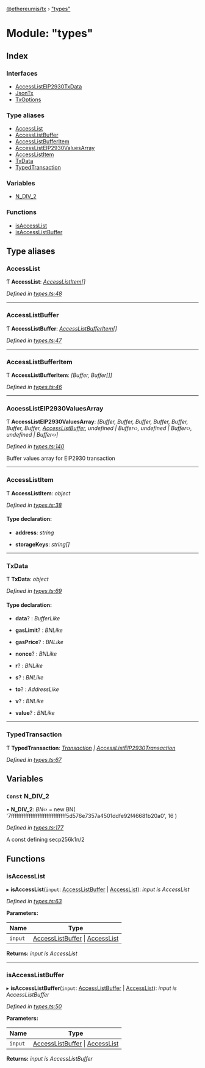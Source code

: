 [@ethereumjs/tx](../README.md) › ["types"](_types_.md)

# Module: "types"

## Index

### Interfaces

* [AccessListEIP2930TxData](../interfaces/_types_.accesslisteip2930txdata.md)
* [JsonTx](../interfaces/_types_.jsontx.md)
* [TxOptions](../interfaces/_types_.txoptions.md)

### Type aliases

* [AccessList](_types_.md#accesslist)
* [AccessListBuffer](_types_.md#accesslistbuffer)
* [AccessListBufferItem](_types_.md#accesslistbufferitem)
* [AccessListEIP2930ValuesArray](_types_.md#accesslisteip2930valuesarray)
* [AccessListItem](_types_.md#accesslistitem)
* [TxData](_types_.md#txdata)
* [TypedTransaction](_types_.md#typedtransaction)

### Variables

* [N_DIV_2](_types_.md#const-n_div_2)

### Functions

* [isAccessList](_types_.md#isaccesslist)
* [isAccessListBuffer](_types_.md#isaccesslistbuffer)

## Type aliases

###  AccessList

Ƭ **AccessList**: *[AccessListItem](_types_.md#accesslistitem)[]*

*Defined in [types.ts:48](https://github.com/ethereumjs/ethereumjs-monorepo/blob/master/packages/tx/src/types.ts#L48)*

___

###  AccessListBuffer

Ƭ **AccessListBuffer**: *[AccessListBufferItem](_types_.md#accesslistbufferitem)[]*

*Defined in [types.ts:47](https://github.com/ethereumjs/ethereumjs-monorepo/blob/master/packages/tx/src/types.ts#L47)*

___

###  AccessListBufferItem

Ƭ **AccessListBufferItem**: *[Buffer, Buffer[]]*

*Defined in [types.ts:46](https://github.com/ethereumjs/ethereumjs-monorepo/blob/master/packages/tx/src/types.ts#L46)*

___

###  AccessListEIP2930ValuesArray

Ƭ **AccessListEIP2930ValuesArray**: *[Buffer, Buffer, Buffer, Buffer, Buffer, Buffer, Buffer, [AccessListBuffer](_types_.md#accesslistbuffer), undefined | Buffer‹›, undefined | Buffer‹›, undefined | Buffer‹›]*

*Defined in [types.ts:140](https://github.com/ethereumjs/ethereumjs-monorepo/blob/master/packages/tx/src/types.ts#L140)*

Buffer values array for EIP2930 transaction

___

###  AccessListItem

Ƭ **AccessListItem**: *object*

*Defined in [types.ts:38](https://github.com/ethereumjs/ethereumjs-monorepo/blob/master/packages/tx/src/types.ts#L38)*

#### Type declaration:

* **address**: *string*

* **storageKeys**: *string[]*

___

###  TxData

Ƭ **TxData**: *object*

*Defined in [types.ts:69](https://github.com/ethereumjs/ethereumjs-monorepo/blob/master/packages/tx/src/types.ts#L69)*

#### Type declaration:

* **data**? : *BufferLike*

* **gasLimit**? : *BNLike*

* **gasPrice**? : *BNLike*

* **nonce**? : *BNLike*

* **r**? : *BNLike*

* **s**? : *BNLike*

* **to**? : *AddressLike*

* **v**? : *BNLike*

* **value**? : *BNLike*

___

###  TypedTransaction

Ƭ **TypedTransaction**: *[Transaction](../classes/_index_.transaction.md) | [AccessListEIP2930Transaction](../classes/_eip2930transaction_.accesslisteip2930transaction.md)*

*Defined in [types.ts:67](https://github.com/ethereumjs/ethereumjs-monorepo/blob/master/packages/tx/src/types.ts#L67)*

## Variables

### `Const` N_DIV_2

• **N_DIV_2**: *BN‹›* = new BN(
  '7fffffffffffffffffffffffffffffff5d576e7357a4501ddfe92f46681b20a0',
  16
)

*Defined in [types.ts:177](https://github.com/ethereumjs/ethereumjs-monorepo/blob/master/packages/tx/src/types.ts#L177)*

A const defining secp256k1n/2

## Functions

###  isAccessList

▸ **isAccessList**(`input`: [AccessListBuffer](_types_.md#accesslistbuffer) | [AccessList](_types_.md#accesslist)): *input is AccessList*

*Defined in [types.ts:63](https://github.com/ethereumjs/ethereumjs-monorepo/blob/master/packages/tx/src/types.ts#L63)*

**Parameters:**

Name | Type |
------ | ------ |
`input` | [AccessListBuffer](_types_.md#accesslistbuffer) &#124; [AccessList](_types_.md#accesslist) |

**Returns:** *input is AccessList*

___

###  isAccessListBuffer

▸ **isAccessListBuffer**(`input`: [AccessListBuffer](_types_.md#accesslistbuffer) | [AccessList](_types_.md#accesslist)): *input is AccessListBuffer*

*Defined in [types.ts:50](https://github.com/ethereumjs/ethereumjs-monorepo/blob/master/packages/tx/src/types.ts#L50)*

**Parameters:**

Name | Type |
------ | ------ |
`input` | [AccessListBuffer](_types_.md#accesslistbuffer) &#124; [AccessList](_types_.md#accesslist) |

**Returns:** *input is AccessListBuffer*
